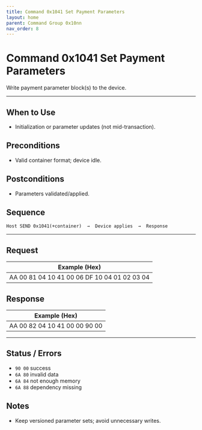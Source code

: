 ```yaml
---
title: Command 0x1041 Set Payment Parameters
layout: home
parent: Command Group 0x10nn
nav_order: 8
---
```


# Command 0x1041 Set Payment Parameters

Write payment parameter block(s) to the device.

---

## When to Use
- Initialization or parameter updates (not mid-transaction).

## Preconditions
- Valid container format; device idle.

## Postconditions
- Parameters validated/applied.

## Sequence
```
Host SEND 0x1041(+container)  →  Device applies  →  Response
```

---

## Request
| Example (Hex) |
|---------------|
| AA 00 81 04 10 41 00 06 DF 10 04 01 02 03 04 |

## Response
| Example (Hex) |
|---------------|
| AA 00 82 04 10 41 00 00 90 00 |

---

## Status / Errors
- `90 00` success
- `6A 80` invalid data
- `6A 84` not enough memory
- `6A 88` dependency missing

## Notes
- Keep versioned parameter sets; avoid unnecessary writes.
